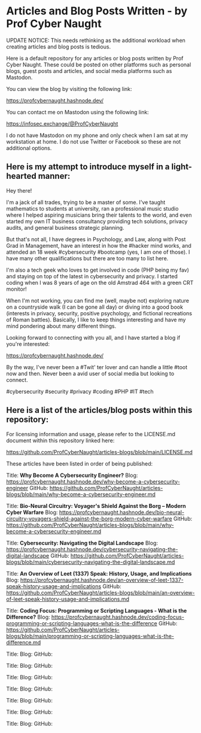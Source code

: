 # Articles and Blog Posts Written - by Prof Cyber Naught

UPDATE NOTICE: This needs rethinking as the additional workload when creating articles and blog posts is tedious.

Here is a default repository for any articles or blog posts written by Prof Cyber Naught. These could be posted on other platforms such as personal blogs, guest posts and articles, and social media platforms such as Mastodon.

You can view the blog by visiting the following link:

https://profcybernaught.hashnode.dev/

You can contact me on Mastodon using the following link:

https://infosec.exchange/@ProfCyberNaught

I do not have Mastodon on my phone and only check when I am sat at my workstation at home. I do not use Twitter or Facebook so these are not additional options.

## Here is my attempt to introduce myself in a light-hearted manner:

Hey there!

I'm a jack of all trades, trying to be a master of some. I've taught mathematics to students at university, ran a professional music studio where I helped aspiring musicians bring their talents to the world, and even started my own IT business consultancy providing tech solutions, privacy audits, and general business strategic planning.

But that's not all, I have degrees in Psychology, and Law, along with Post Grad in Management, have an interest in how the #hacker mind works, and attended an 18 week #cybersecurity #bootcamp (yes, I am one of those). I have many other qualifications but there are too many to list here.

I'm also a tech geek who loves to get involved in code (PHP being my fav) and staying on top of the latest in cybersecurity and privacy. I started coding when I was 8 years of age on the old Amstrad 464 with a green CRT monitor!

When I'm not working, you can find me (well, maybe not) exploring nature on a countryside walk (I can be gone all day) or diving into a good book (interests in privacy, security, positive psychology, and fictional recreations of Roman battles). Basically, I like to keep things interesting and have my mind pondering about many different things.

Looking forward to connecting with you all, and I have started a blog if you're interested:

https://profcybernaught.hashnode.dev/

By the way, I've never been a #Twit' ter lover and can handle a little #toot now and then. Never been a avid user of social media but looking to connect.

#cybersecurity #security #privacy #coding #PHP #IT #tech

## Here is a list of the articles/blog posts within this repository:

For licensing information and usage, please refer to the LICENSE.md document within this repository linked here:

https://github.com/ProfCyberNaught/articles-blogs/blob/main/LICENSE.md

These articles have been listed in order of being published:

Title: <b>Why Become A Cybersecurity Engineer?</b>
Blog: https://profcybernaught.hashnode.dev/why-become-a-cybersecurity-engineer
GitHub: https://github.com/ProfCyberNaught/articles-blogs/blob/main/why-become-a-cybersecurity-engineer.md

Title: <b>Bio-Neural Circuitry: Voyager's Shield Against the Borg – Modern Cyber Warfare</b>
Blog: https://profcybernaught.hashnode.dev/bio-neural-circuitry-voyagers-shield-against-the-borg-modern-cyber-warfare
GitHub: https://github.com/ProfCyberNaught/articles-blogs/blob/main/why-become-a-cybersecurity-engineer.md

Title: <b>Cybersecurity: Navigating the Digital Landscape</b>
Blog: https://profcybernaught.hashnode.dev/cybersecurity-navigating-the-digital-landscape
GitHub: https://github.com/ProfCyberNaught/articles-blogs/blob/main/cybersecurity-navigating-the-digital-landscape.md

Title: <b>An Overview of Leet (1337) Speak: History, Usage, and Implications</b>
Blog: https://profcybernaught.hashnode.dev/an-overview-of-leet-1337-speak-history-usage-and-implications
GitHub: https://github.com/ProfCyberNaught/articles-blogs/blob/main/an-overview-of-leet-speak-history-usage-and-implications.md

Title: <b>Coding Focus: Programming or Scripting Languages - What is the Difference?</b>
Blog: https://profcybernaught.hashnode.dev/coding-focus-programming-or-scripting-languages-what-is-the-difference
GitHub: https://github.com/ProfCyberNaught/articles-blogs/blob/main/programming-or-scripting-languages-what-is-the-difference.md

Title: <b></b>
Blog: 
GitHub: 

Title: <b></b>
Blog: 
GitHub: 

Title: <b></b>
Blog: 
GitHub: 

Title: <b></b>
Blog: 
GitHub: 

Title: <b></b>
Blog: 
GitHub: 

Title: <b></b>
Blog: 
GitHub: 

Title: <b></b>
Blog: 
GitHub: 
